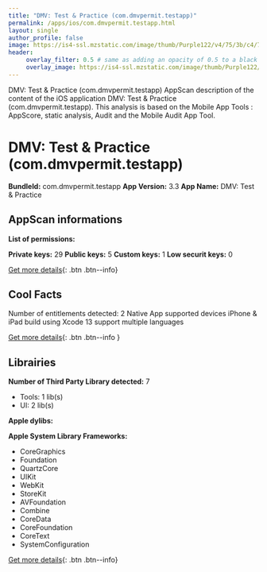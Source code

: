 ```yaml
---
title: "DMV: Test & Practice (com.dmvpermit.testapp)"
permalink: /apps/ios/com.dmvpermit.testapp.html
layout: single
author_profile: false
image: https://is4-ssl.mzstatic.com/image/thumb/Purple122/v4/75/3b/c4/753bc43c-e49d-8700-7576-8115191738d7/AppIcon-0-1x_U007emarketing-0-7-0-85-220.png/512x512bb.jpg
header: 
     overlay_filter: 0.5 # same as adding an opacity of 0.5 to a black background
     overlay_image: https://is4-ssl.mzstatic.com/image/thumb/Purple122/v4/75/3b/c4/753bc43c-e49d-8700-7576-8115191738d7/AppIcon-0-1x_U007emarketing-0-7-0-85-220.png/512x512bb.jpg
---
```

DMV: Test & Practice (com.dmvpermit.testapp) AppScan description of the content of the iOS application DMV: Test & Practice (com.dmvpermit.testapp). This analysis is based on the Mobile App Tools : AppScore, static analysis, Audit and the Mobile Audit App Tool.

# DMV: Test & Practice (com.dmvpermit.testapp)

**BundleId:** com.dmvpermit.testapp
**App Version:** 3.3
**App Name:** DMV: Test & Practice


## AppScan informations 

**List of permissions:** 
  
  
**Private keys:** 29
**Public keys:** 5
**Custom keys:** 1
**Low securit keys:** 0
  
[Get more details](/pricing.html){: .btn .btn--info}

## Cool Facts

Number of entitlements detected: 2
Native App
supported devices iPhone & iPad
build using Xcode 13
support multiple languages
  
[Get more details](/pricing.html){: .btn .btn--info }

## Librairies 
**Number of Third Party Library detected:** 7
- Tools: 1 lib(s)
- UI: 2 lib(s)


**Apple dylibs:**


**Apple System Library Frameworks:**
- CoreGraphics
- Foundation
- QuartzCore
- UIKit
- WebKit
- StoreKit
- AVFoundation
- Combine
- CoreData
- CoreFoundation
- CoreText
- SystemConfiguration


  
[Get more details](/pricing.html){: .btn .btn--info}

